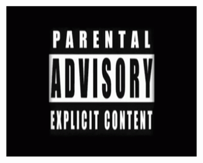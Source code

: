<img src="https://github.com/fransiscusrolandamalau/fransiscusrolandamalau/blob/main/tenor.gif" width="1000" height="400" />
